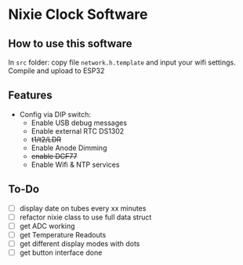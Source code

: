 # Nixie Clock Software

## How to use this software

In `src` folder:
copy file `network.h.template` and input your wifi settings. 
Compile and upload to ESP32

## Features

- Config via DIP switch:
  - Enable USB debug messages
  - Enable external RTC DS1302
  - ~~t1/t2/LDR~~
  - Enable Anode Dimming
  - ~~enable DCF77~~
  - Enable Wifi & NTP services

## To-Do

- [ ] display date on tubes every xx minutes
- [ ] refactor nixie class to use full data struct
- [ ] get ADC working
- [ ] get Temperature Readouts
- [ ] get different display modes with dots
- [ ] get button interface done